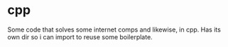 # cpp
Some code that solves some internet comps and likewise, in cpp. Has its own dir so i can import to reuse some boilerplate.
